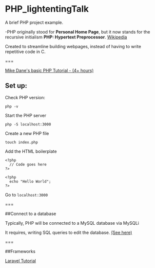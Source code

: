 # PHP_lightentingTalk
A brief PHP project example.

-PHP originally stood for **Personal Home Page**, but it now stands for the recursive initialism **PHP: Hypertext Preprocessor**. [Wikipedia](https://en.wikipedia.org/wiki/PHP)

Created to streamline building webpages, instead of having to write repetitive code in C.


===

[Mike Dane's basic PHP Tutorial - (4+ hours)](https://www.mikedane.com/web-development/php/)

## Set up:

Check PHP version:

```
php -v
```

Start the PHP server

```
php -S localhost:3000
```

Create a new PHP file

```
touch index.php
```

Add the HTML boilerplate

```
<?php
  // Code goes here
?>
```
```
<?php
  echo "Hello World";
?>
```

Go to `localhost:3000`

===

##Connect to a database

Typically, PHP will be connected to a MySQL database via MySQLi

It requires, writing SQL queries to edit the database. [(See here)](https://www.w3schools.com/php/php_mysql_connect.asp)

===

##Frameworks

[Laravel Tutorial](https://www.youtube.com/watch?v=ImtZ5yENzgE)
